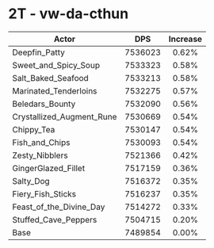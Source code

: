 # 2T - vw-da-cthun
| Actor | DPS | Increase |
|---|:---:|:---:|
|Deepfin_Patty|7536023|0.62%|
|Sweet_and_Spicy_Soup|7533323|0.58%|
|Salt_Baked_Seafood|7533213|0.58%|
|Marinated_Tenderloins|7532275|0.57%|
|Beledars_Bounty|7532090|0.56%|
|Crystallized_Augment_Rune|7530669|0.54%|
|Chippy_Tea|7530147|0.54%|
|Fish_and_Chips|7530093|0.54%|
|Zesty_Nibblers|7521366|0.42%|
|GingerGlazed_Fillet|7517159|0.36%|
|Salty_Dog|7516372|0.35%|
|Fiery_Fish_Sticks|7516237|0.35%|
|Feast_of_the_Divine_Day|7514272|0.33%|
|Stuffed_Cave_Peppers|7504715|0.20%|
|Base|7489854|0.00%|
